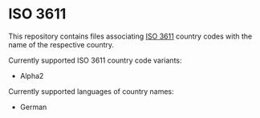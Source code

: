 # ISO 3611
This repository contains files associating [ISO 3611](https://en.wikipedia.org/wiki/ISO_3166) country codes with the name of the respective country.

Currently supported ISO 3611 country code variants:
* Alpha2

Currently supported languages of country names:
* German


